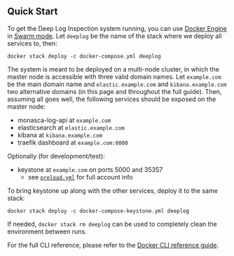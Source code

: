 Quick Start
-----------

To get the Deep Log Inspection system running, you can use [Docker Engine][1] in [Swarm mode][2]. Let `deeplog` be the name of the stack where we deploy all services to, then:

    docker stack deploy -c docker-compose.yml deeplog

The system is meant to be deployed on a multi-node cluster, in which the master node is accessible with three valid domain names. Let `example.com` be the main domain name and `elastic.example.com` and `kibana.example.com` two alternative domains (in this page and throughout the full guide). Then, assuming all goes well, the following services should be exposed on the master node:

* monasca-log-api at `example.com`
* elasticsearch at `elastic.example.com`
* kibana at `kibana.example.com`
* traefik dashboard at `example.com:8080`

Optionally (for development/test):
* keystone at `example.com` on ports 5000 and 35357
    * see [`preload.yml`][3] for full account info

To bring keystone up along with the other services, deploy it to the same stack:

    docker stack deploy -c docker-compose-keystone.yml deeplog

If needed, `docker stack rm deeplog` can be used to completely clean the environment between runs.

For the full CLI reference, please refer to the [Docker CLI reference guide][4].

[1]:https://docs.docker.com/engine/
[2]:https://docs.docker.com/engine/swarm/
[3]:https://github.com/martel-innovate/deep-log-inspection/blob/master/log-server/keystone/preload.yml
[4]:https://docs.docker.com/engine/reference/commandline/cli/
